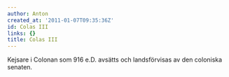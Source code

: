 ```yaml
---
author: Anton
created_at: '2011-01-07T09:35:36Z'
id: Colas III
links: {}
title: Colas III
---
```


Kejsare i Colonan som 916 e.D. avsätts och landsförvisas av den coloniska senaten.
